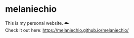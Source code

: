 # melaniechio
This is my personal website. ☁️ 
<br>Check it out here: https://melaniechio.github.io/melaniechio/
